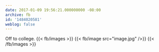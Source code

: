```yaml
---
date: 2017-01-09 19:56:21.000000000 -08:00
archive: fb
id: '1484020581'
weblog: false
---
```


Off to college.
{{< fb/images >}}
{{< fb/image src="image.jpg" />}}
{{< /fb/images >}}
